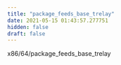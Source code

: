 ```yaml
---
title: "package_feeds_base_trelay"
date: 2021-05-15 01:43:57.277751
hidden: false
draft: false
---
```


x86/64/package_feeds_base_trelay

